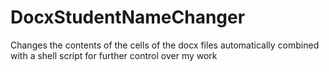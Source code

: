 # DocxStudentNameChanger
Changes the contents of the cells of the docx files automatically combined with a shell script for further control over my work
